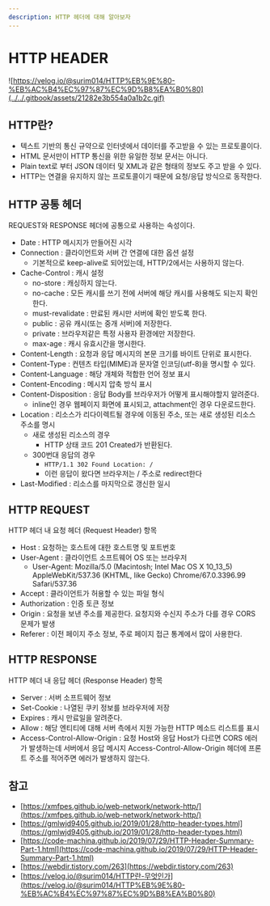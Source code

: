 ```yaml
---
description: HTTP 헤더에 대해 알아보자
---
```


# HTTP HEADER

![https://velog.io/@surim014/HTTP%EB%9E%80-%EB%AC%B4%EC%97%87%EC%9D%B8%EA%B0%80](../../.gitbook/assets/21282e3b554a0a1b2c.gif)

## HTTP란?

* 텍스트 기반의 통신 규약으로 인터넷에서 데이터를 주고받을 수 있는 프로토콜이다.
* HTML 문서만이 HTTP 통신을 위한 유일한 정보 문서는 아니다.
* Plain text로 부터 JSON 데이터 및 XML과 같은 형태의 정보도 주고 받을 수 있다.
* HTTP는 연결을 유지하지 않는 프로토콜이기 때문에 요청/응답 방식으로 동작한다.

## HTTP 공통 헤더

REQUEST와 RESPONSE 헤더에 공통으로 사용하는 속성이다.

* Date : HTTP 메시지가 만들어진 시각
* Connection : 클라이언트와 서버 간 연결에 대한 옵션 설정
  * 기본적으로 keep-alive로 되어있는데, HTTP/2에서는 사용하지 않는다.
* Cache-Control : 캐시 설정
  * no-store : 캐싱하지 않는다.
  * no-cache : 모든 캐시를 쓰기 전에 서버에 해당 캐시를 사용해도 되는지 확인한다.
  * must-revalidate : 만료된 캐시만 서버에 확인 받도록 한다.
  * public : 공유 캐시\(또는 중개 서버\)에 저장한다.
  * private : 브라우저같은 특정 사용자 환경에만 저장한다.
  * max-age : 캐시 유효시간을 명시한다.
* Content-Length : 요청과 응답 메시지의 본문 크기를 바이트 단위로 표시한다.
* Content-Type : 컨텐츠 타입\(MIME\)과 문자열 인코딩\(utf-8\)을 명시할 수 있다.
* Content-Language : 해당 개체와 적합한 언어 정보 표시
* Content-Encoding : 메시지 압축 방식 표시
* Content-Disposition : 응답 Body를 브라우저가 어떻게 표시해야할지 알려준다.
  * inline인 경우 웹페이지 화면에 표시되고, attachment인 경우 다운로드한다.
* Location : 리소스가 리다이렉트될 경우에 이동된 주소, 또는 새로 생성된 리소스 주소를 명시
  * 새로 생성된 리소스의 경우
    * HTTP 상태 코드 201 Created가 반환된다.
  * 300번대 응답의 경우
    * `HTTP/1.1 302 Found Location: /`
    * 이런 응답이 왔다면 브라우저는 / 주소로 redirect한다
* Last-Modified : 리소스를 마지막으로 갱신한 일시

## HTTP REQUEST

HTTP 헤더 내 요청 헤더 \(Request Header\) 항목

* Host : 요청하는 호스트에 대한 호스트명 및 포트번호
* User-Agent : 클라이언트 소프트웨어 OS 또는 브라우저
  * User-Agent: Mozilla/5.0 \(Macintosh; Intel Mac OS X 10\_13\_5\) AppleWebKit/537.36 \(KHTML, like Gecko\) Chrome/67.0.3396.99 Safari/537.36
* Accept : 클라이언트가 허용할 수 있는 파일 형식
* Authorization : 인증 토큰 정보
* Origin : 요청을 보낸 주소를 제공한다. 요청지와 수신지 주소가 다를 경우 CORS 문제가 발생
* Referer : 이전 페이지 주소 정보, 주로 페이지 접근 통계에서 많이 사용한다.

## HTTP RESPONSE

HTTP 헤더 내 응답 헤더 \(Response Header\) 항목

* Server : 서버 소프트웨어 정보
* Set-Cookie : 나열된 쿠키 정보를 브라우저에 저장
* Expires : 캐시 만료일을 알려준다.
* Allow : 해당 엔티티에 대해 서버 측에서 지원 가능한 HTTP 메소드 리스트를 표시
* Access-Control-Allow-Origin : 요청 Host와 응답 Host가 다르면 CORS 에러가 발생하는데 서버에서 응답 메시지 Access-Control-Allow-Origin 헤더에 프론트 주소를 적어주면 에러가 발생하지 않는다.

## 참고

* [https://xmfpes.github.io/web-network/network-http/](https://xmfpes.github.io/web-network/network-http/)
* [https://gmlwjd9405.github.io/2019/01/28/http-header-types.html](https://gmlwjd9405.github.io/2019/01/28/http-header-types.html)
* [https://code-machina.github.io/2019/07/29/HTTP-Header-Summary-Part-1.html](https://code-machina.github.io/2019/07/29/HTTP-Header-Summary-Part-1.html)
* [https://webdir.tistory.com/263](https://webdir.tistory.com/263)
* [https://velog.io/@surim014/HTTP란-무엇인가](https://velog.io/@surim014/HTTP%EB%9E%80-%EB%AC%B4%EC%97%87%EC%9D%B8%EA%B0%80)


